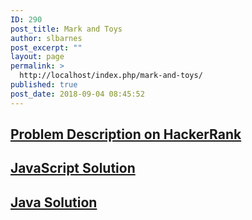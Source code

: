 ```yaml
---
ID: 290
post_title: Mark and Toys
author: slbarnes
post_excerpt: ""
layout: page
permalink: >
  http://localhost/index.php/mark-and-toys/
published: true
post_date: 2018-09-04 08:45:52
---
```

## <a href="https://www.hackerrank.com/challenges/mark-and-toys" target="_blank" rel="noopener">Problem Description on HackerRank</a>

## [JavaScript Solution][1]

## [Java Solution][2]

 [1]: /index.php/mark-and-toys/mark-and-toys-javascript
 [2]: /index.php/mark-and-toys/mark-and-toys-java